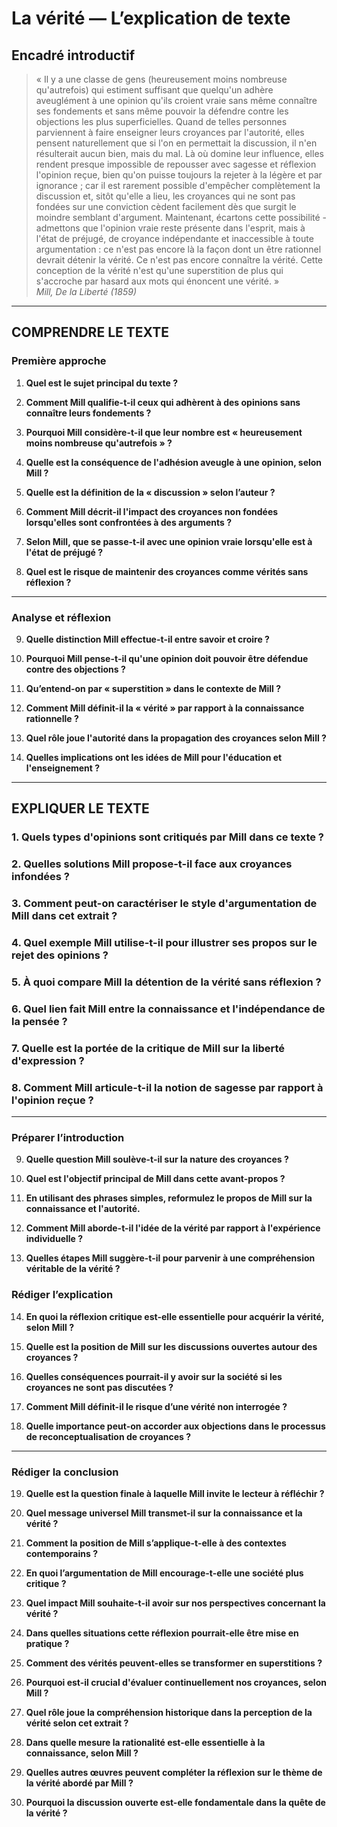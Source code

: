 # La vérité — L’explication de texte

## Encadré introductif
> « Il y a une classe de gens (heureusement moins nombreuse qu'autrefois) qui estiment suffisant que quelqu'un adhère aveuglément à une opinion qu'ils croient vraie sans même connaître ses fondements et sans même pouvoir la défendre contre les objections les plus superficielles. Quand de telles personnes parviennent à faire enseigner leurs croyances par l'autorité, elles pensent naturellement que si l'on en permettait la discussion, il n'en résulterait aucun bien, mais du mal. Là où domine leur influence, elles rendent presque impossible de repousser avec sagesse et réflexion l'opinion reçue, bien qu'on puisse toujours la rejeter à la légère et par ignorance ; car il est rarement possible d'empêcher complètement la discussion et, sitôt qu'elle a lieu, les croyances qui ne sont pas fondées sur une conviction cèdent facilement dès que surgit le moindre semblant d'argument. Maintenant, écartons cette possibilité - admettons que l'opinion vraie reste présente dans l'esprit, mais à l'état de préjugé, de croyance indépendante et inaccessible à toute argumentation : ce n'est pas encore là la façon dont un être rationnel devrait détenir la vérité. Ce n'est pas encore connaître la vérité. Cette conception de la vérité n'est qu'une superstition de plus qui s'accroche par hasard aux mots qui énoncent une vérité. »  
> *Mill, De la Liberté (1859)*

---

## COMPRENDRE LE TEXTE

### Première approche

1. **Quel est le sujet principal du texte ?**

2. **Comment Mill qualifie-t-il ceux qui adhèrent à des opinions sans connaître leurs fondements ?**

3. **Pourquoi Mill considère-t-il que leur nombre est « heureusement moins nombreuse qu'autrefois » ?**

4. **Quelle est la conséquence de l'adhésion aveugle à une opinion, selon Mill ?**

5. **Quelle est la définition de la « discussion » selon l’auteur ?**

6. **Comment Mill décrit-il l'impact des croyances non fondées lorsqu'elles sont confrontées à des arguments ?**

7. **Selon Mill, que se passe-t-il avec une opinion vraie lorsqu'elle est à l'état de préjugé ?**

8. **Quel est le risque de maintenir des croyances comme vérités sans réflexion ?**

---

### Analyse et réflexion

9. **Quelle distinction Mill effectue-t-il entre savoir et croire ?**

10. **Pourquoi Mill pense-t-il qu'une opinion doit pouvoir être défendue contre des objections ?**

11. **Qu’entend-on par « superstition » dans le contexte de Mill ?**

12. **Comment Mill définit-il la « vérité » par rapport à la connaissance rationnelle ?**

13. **Quel rôle joue l'autorité dans la propagation des croyances selon Mill ?**

14. **Quelles implications ont les idées de Mill pour l'éducation et l'enseignement ?**

---

## EXPLIQUER LE TEXTE

### 1. Quels types d'opinions sont critiqués par Mill dans ce texte ?

### 2. Quelles solutions Mill propose-t-il face aux croyances infondées ?

### 3. Comment peut-on caractériser le style d'argumentation de Mill dans cet extrait ?

### 4. Quel exemple Mill utilise-t-il pour illustrer ses propos sur le rejet des opinions ?

### 5. À quoi compare Mill la détention de la vérité sans réflexion ?

### 6. Quel lien fait Mill entre la connaissance et l'indépendance de la pensée ?

### 7. Quelle est la portée de la critique de Mill sur la liberté d'expression ?

### 8. Comment Mill articule-t-il la notion de sagesse par rapport à l'opinion reçue ?

---

### Préparer l’introduction

9. **Quelle question Mill soulève-t-il sur la nature des croyances ?**

10. **Quel est l'objectif principal de Mill dans cette avant-propos ?**

11. **En utilisant des phrases simples, reformulez le propos de Mill sur la connaissance et l'autorité.**

12. **Comment Mill aborde-t-il l'idée de la vérité par rapport à l'expérience individuelle ?**

13. **Quelles étapes Mill suggère-t-il pour parvenir à une compréhension véritable de la vérité ?**

### Rédiger l’explication

14. **En quoi la réflexion critique est-elle essentielle pour acquérir la vérité, selon Mill ?**

15. **Quelle est la position de Mill sur les discussions ouvertes autour des croyances ?**

16. **Quelles conséquences pourrait-il y avoir sur la société si les croyances ne sont pas discutées ?**

17. **Comment Mill définit-il le risque d’une vérité non interrogée ?**

18. **Quelle importance peut-on accorder aux objections dans le processus de reconceptualisation de croyances ?**

---

### Rédiger la conclusion

19. **Quelle est la question finale à laquelle Mill invite le lecteur à réfléchir ?**

20. **Quel message universel Mill transmet-il sur la connaissance et la vérité ?**

21. **Comment la position de Mill s’applique-t-elle à des contextes contemporains ?**

22. **En quoi l’argumentation de Mill encourage-t-elle une société plus critique ?**

23. **Quel impact Mill souhaite-t-il avoir sur nos perspectives concernant la vérité ?**

24. **Dans quelles situations cette réflexion pourrait-elle être mise en pratique ?**

25. **Comment des vérités peuvent-elles se transformer en superstitions ?**

26. **Pourquoi est-il crucial d'évaluer continuellement nos croyances, selon Mill ?**

27. **Quel rôle joue la compréhension historique dans la perception de la vérité selon cet extrait ?**

28. **Dans quelle mesure la rationalité est-elle essentielle à la connaissance, selon Mill ?**

29. **Quelles autres œuvres peuvent compléter la réflexion sur le thème de la vérité abordé par Mill ?**

30. **Pourquoi la discussion ouverte est-elle fondamentale dans la quête de la vérité ?**